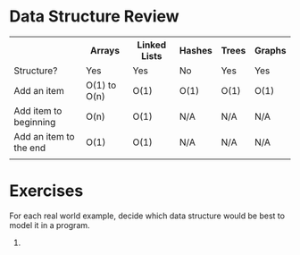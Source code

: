 # Data Structure Review

<table>
<tr>
    <th></th>
    <th>Arrays</th>
    <th>Linked Lists</th>
    <th>Hashes</th>
    <th>Trees</th>
    <th>Graphs</th>
</tr>
<tr>
    <td>Structure?</td>
    <td>Yes</td>
    <td>Yes</td>
    <td>No</td>
    <td>Yes</td>
    <td>Yes</td>
</tr>
<tr>
    <td>Add an item</td>
    <td>O(1) to O(n)</td>
    <td>O(1)</td>
    <td>O(1)</td>
    <td>O(1)</td>
    <td>O(1)</td>
</tr>
<tr>
    <td>Add item to beginning</td>
    <td>O(n)</td>
    <td>O(1)</td>
    <td>N/A</td>
    <td>N/A</td>
    <td>N/A</td>
</tr>
<tr>
    <td>Add an item to the end</td>
    <td>O(1)</td>
    <td>O(1)</td>
    <td>N/A</td>
    <td>N/A</td>
    <td>N/A</td>
</tr>
<tr>
    <td></td>
    <td></td>
    <td></td>
    <td></td>
    <td></td>
    <td></td>
</tr>
</table>

# Exercises

For each real world example, decide which data structure would be best to model it in a program.

1.
